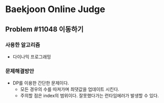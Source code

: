 Baekjoon Online Judge
=====================
## Problem #11048 이동하기
### 사용한 알고리즘
* 다이나믹 프로그래밍
### 문제해결방안
* DP를 이용한 간단한 문제이다.
  * 모든 경우의 수를 따져가며 최댓값을 업데이트 시킨다.
  * 주의할 점은 index의 범위이다. 잘못했다가는 런타임에러가 발생할 수 있다.
